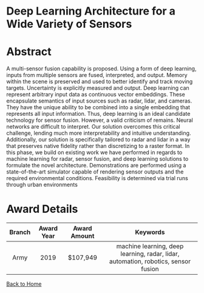 
Deep Learning Architecture for a Wide Variety of Sensors
========================================================

# Abstract


A multi-sensor fusion capability is proposed. Using a form of deep learning, inputs from multiple sensors are fused, interpreted, and output. Memory within the scene is preserved and used to better identify and track moving targets. Uncertainty is explicitly measured and output. Deep learning can represent arbitrary input data as continuous vector embeddings. These encapsulate semantics of input sources such as radar, lidar, and cameras. They have the unique ability to be combined into a single embedding that represents all input information. Thus, deep learning is an ideal candidate technology for sensor fusion. However, a valid criticism of remains. Neural networks are difficult to interpret. Our solution overcomes this critical challenge, lending much more interpretability and intuitive understanding. Additionally, our solution is specifically tailored to radar and lidar in a way that preserves native fidelity rather than discretizing to a raster format. In this phase, we build on existing work we have performed in regards to machine learning for radar, sensor fusion, and deep learning solutions to formulate the novel architecture. Demonstrations are performed using a state-of-the-art simulator capable of rendering sensor outputs and the required environmental conditions. Feasibility is determined via trial runs through urban environments  

# Award Details

|Branch|Award Year|Award Amount|Keywords|
| :---: | :---: | :---: | :---: |
|Army|2019|$107,949|machine learning, deep learning, radar, lidar, automation, robotics, sensor fusion|
  
  


[Back to Home](https://github.com/chrischow/dod_sbir_awards/CC/#1046)